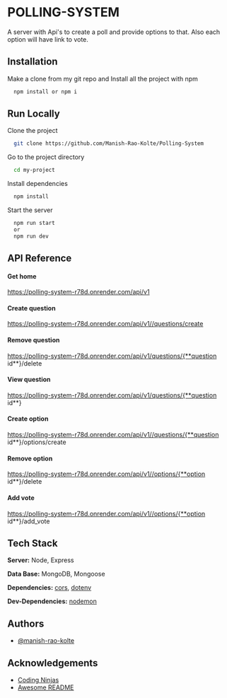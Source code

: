 # POLLING-SYSTEM

A server with Api's to create a poll and provide options to that. Also each option will have link to vote.

## Installation

Make a clone from my git repo and Install all the project with npm

```bash
  npm install or npm i

```

## Run Locally

Clone the project

```bash
  git clone https://github.com/Manish-Rao-Kolte/Polling-System
```

Go to the project directory

```bash
  cd my-project
```

Install dependencies

```bash
  npm install
```

Start the server

```bash
  npm run start
  or
  npm run dev
```

## API Reference

#### Get home

https://polling-system-r78d.onrender.com/api/v1

#### Create question

https://polling-system-r78d.onrender.com/api/v1//questions/create

#### Remove question

https://polling-system-r78d.onrender.com/api/v1/questions/{**question id\*\*}/delete

#### View question

https://polling-system-r78d.onrender.com/api/v1/questions/{**question id\*\*}

#### Create option

https://polling-system-r78d.onrender.com/api/v1//questions/{**question id\*\*}/options/create

#### Remove option

https://polling-system-r78d.onrender.com/api/v1//options/{**option id\*\*}/delete

#### Add vote

https://polling-system-r78d.onrender.com/api/v1//options/{**option id\*\*}/add_vote

## Tech Stack

**Server:** Node, Express

**Data Base:** MongoDB, Mongoose

**Dependencies:** [cors](https://www.npmjs.com/package/cors), [dotenv](https://www.npmjs.com/package/dotenv)

**Dev-Dependencies:** [nodemon](https://www.npmjs.com/package/nodemon)

## Authors

-   [@manish-rao-kolte](https://github.com/Manish-Rao-Kolte?tab=repositories)

## Acknowledgements

-   [Coding Ninjas](https://www.codingninjas.com/)
-   [Awesome README](https://github.com/matiassingers/awesome-readme)
